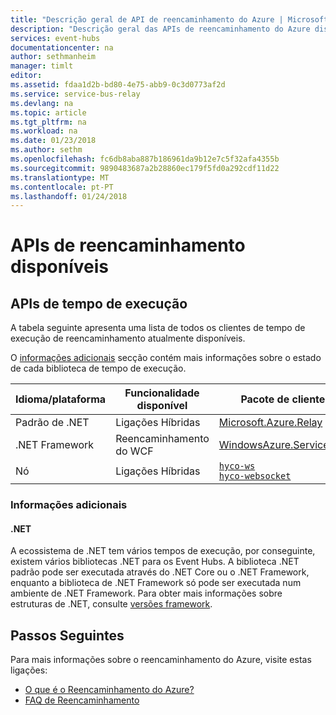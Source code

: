 ```yaml
---
title: "Descrição geral de API de reencaminhamento do Azure | Microsoft Docs"
description: "Descrição geral das APIs de reencaminhamento do Azure disponíveis"
services: event-hubs
documentationcenter: na
author: sethmanheim
manager: timlt
editor: 
ms.assetid: fdaa1d2b-bd80-4e75-abb9-0c3d0773af2d
ms.service: service-bus-relay
ms.devlang: na
ms.topic: article
ms.tgt_pltfrm: na
ms.workload: na
ms.date: 01/23/2018
ms.author: sethm
ms.openlocfilehash: fc6db8aba887b186961da9b12e7c5f32afa4355b
ms.sourcegitcommit: 9890483687a2b28860ec179f5fd0a292cdf11d22
ms.translationtype: MT
ms.contentlocale: pt-PT
ms.lasthandoff: 01/24/2018
---
```

# <a name="available-relay-apis"></a>APIs de reencaminhamento disponíveis

## <a name="runtime-apis"></a>APIs de tempo de execução

A tabela seguinte apresenta uma lista de todos os clientes de tempo de execução de reencaminhamento atualmente disponíveis.

O [informações adicionais](#additional-information) secção contém mais informações sobre o estado de cada biblioteca de tempo de execução.

| Idioma/plataforma | Funcionalidade disponível | Pacote de cliente | Repositório |
| --- | --- | --- | --- |
| Padrão de .NET | Ligações Híbridas | [Microsoft.Azure.Relay](https://www.nuget.org/packages/Microsoft.Azure.Relay/) | [GitHub](https://github.com/azure/azure-relay-dotnet) |
| .NET Framework | Reencaminhamento do WCF | [WindowsAzure.ServiceBus](https://www.nuget.org/packages/WindowsAzure.ServiceBus/) | N/A |
| Nó | Ligações Híbridas | [`hyco-ws`](https://www.npmjs.com/package/hyco-ws)<br/>[`hyco-websocket`](https://www.npmjs.com/package/hyco-websocket) | [GitHub](https://github.com/Azure/azure-relay-node) |

### <a name="additional-information"></a>Informações adicionais

#### <a name="net"></a>.NET

A ecossistema de .NET tem vários tempos de execução, por conseguinte, existem vários bibliotecas .NET para os Event Hubs. A biblioteca .NET padrão pode ser executada através do .NET Core ou o .NET Framework, enquanto a biblioteca de .NET Framework só pode ser executada num ambiente de .NET Framework. Para obter mais informações sobre estruturas de .NET, consulte [versões framework](/dotnet/articles/standard/frameworks#framework-versions).

## <a name="next-steps"></a>Passos Seguintes

Para mais informações sobre o reencaminhamento do Azure, visite estas ligações:
* [O que é o Reencaminhamento do Azure?](relay-what-is-it.md)
* [FAQ de Reencaminhamento](relay-faq.md)